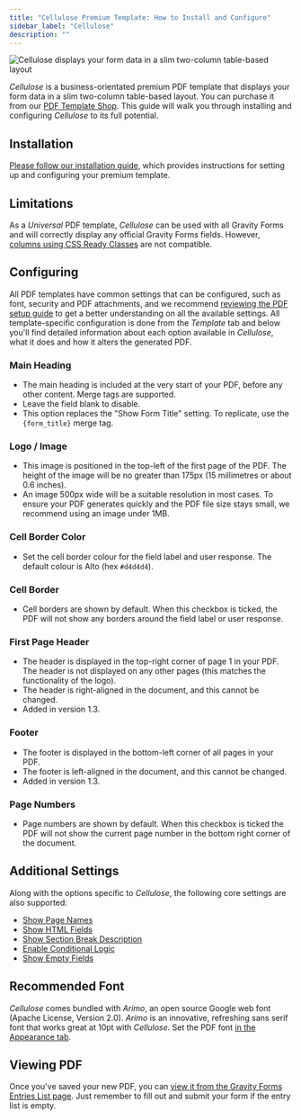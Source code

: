 ```yaml
---
title: "Cellulose Premium Template: How to Install and Configure"
sidebar_label: "Cellulose"
description: ""
---
```


![Cellulose displays your form data in a slim two-column table-based layout](https://resources.gravitypdf.com/uploads/2017/03/black-border_R1.png)

*Cellulose* is a business-orientated premium PDF template that displays your form data in a slim two-column table-based layout. You can purchase it from our [PDF Template Shop](https://gravitypdf.com/shop/cellulose/). This guide will walk you through installing and configuring *Cellulose* to its full potential.

## Installation

[Please follow our installation guide](shop-installing-upgrading-premium-templates.md), which provides instructions for setting up and configuring your premium template.

## Limitations

As a *Universal* PDF template, *Cellulose* can be used with all Gravity Forms and will correctly display any official Gravity Forms fields. However, [columns using CSS Ready Classes](user-css-ready-classes.md) are not compatible.

## Configuring

All PDF templates have common settings that can be configured, such as font, security and PDF attachments, and we recommend [reviewing the PDF setup guide](user-setup-pdf.md) to get a better understanding on all the available settings. All template-specific configuration is done from the *Template* tab and below you'll find detailed information about each option available in *Cellulose*, what it does and how it alters the generated PDF.

### Main Heading
* The main heading is included at the very start of your PDF, before any other content. Merge tags are supported.
* Leave the field blank to disable.
* This option replaces the "Show Form Title" setting. To replicate, use the `{form_title}` merge tag.

### Logo / Image
* This image is positioned in the top-left of the first page of the PDF. The height of the image will be no greater than 175px (15 millimetres or about 0.6 inches).
* An image 500px wide will be a suitable resolution in most cases. To ensure your PDF generates quickly and the PDF file size stays small, we recommend using an image under 1MB.

### Cell Border Color
* Set the cell border colour for the field label and user response. The default colour is Alto (hex `#d4d4d4`).

### Cell Border
* Cell borders are shown by default. When this checkbox is ticked, the PDF will not show any borders around the field label or user response.

### First Page Header
* The header is displayed in the top-right corner of page 1 in your PDF. The header is not displayed on any other pages (this matches the functionality of the logo).
* The header is right-aligned in the document, and this cannot be changed.
* Added in version 1.3.

### Footer
* The footer is displayed in the bottom-left corner of all pages in your PDF.
* The footer is left-aligned in the document, and this cannot be changed.
* Added in version 1.3.

### Page Numbers
* Page numbers are shown by default. When this checkbox is ticked the PDF will not show the current page number in the bottom right corner of the document.

## Additional Settings

Along with the options specific to *Cellulose*, the following core settings are also supported:

-   [Show Page Names](user-setup-pdf.md#show-page-names)
-   [Show HTML Fields](user-setup-pdf.md#show-html-fields)
-   [Show Section Break Description](user-setup-pdf.md#show-section-break-description)
-   [Enable Conditional Logic](user-setup-pdf.md#enable-conditional-logic)
-   [Show Empty Fields](user-setup-pdf.md#show-empty-fields)

## Recommended Font

*Cellulose* comes bundled with *Arimo*, an open source Google web font (Apache License, Version 2.0). *Arimo* is an innovative, refreshing sans serif font that works great at 10pt with *Cellulose*. Set the PDF font [in the Appearance tab](user-setup-pdf.md#appearance-tab).

## Viewing PDF

Once you've saved your new PDF, you can [view it from the Gravity Forms Entries List page](user-viewing-pdfs.md). Just remember to fill out and submit your form if the entry list is empty.
